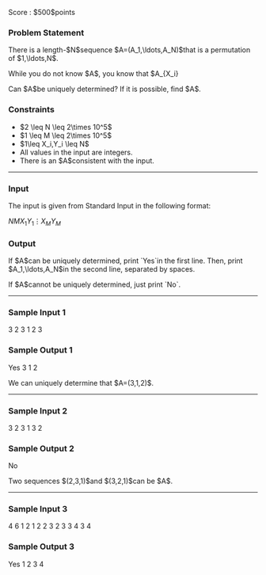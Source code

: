 
<div>

<span>

<span>

<p>
Score : $500$points
</p>

<div>

<section>

### **Problem Statement**

<p>
There is a length-$N$sequence $A=(A_1,\ldots,A_N)$that is a permutation of $1,\ldots,N$.
</p>

<p>
While you do not know $A$, you know that $A_{X_i}<A_{Y_i}$for $M$pairs of integers $(X_i,Y_i)$.
</p>

<p>
Can $A$be uniquely determined?  If it is possible, find $A$.
</p>

</section>

</div>

<div>

<section>

### **Constraints**

<ul>

<li>
$2 \leq N \leq 2\times 10^5$
</li>

<li>
$1 \leq M \leq 2\times 10^5$
</li>

<li>
$1\leq X_i,Y_i \leq N$
</li>

<li>
All values in the input are integers.
</li>

<li>
There is an $A$consistent with the input.
</li>

</ul>

</section>

</div>

---

<div>

<div>

<section>

### **Input**

<p>
The input is given from Standard Input in the following format:
</p>

<div>

$N$$M$$X_1$$Y_1$$\vdots$$X_M$$Y_M$
</div>

</section>

</div>

<div>

<section>

### **Output**

<p>
If $A$can be uniquely determined, print `Yes`in the first line.  Then, print $A_1,\ldots,A_N$in the second line, separated by spaces.
</p>

<p>
If $A$cannot be uniquely determined, just print `No`.
</p>

</section>

</div>

</div>

---

<div>

<section>

### **Sample Input 1**

<div>

3 2
3 1
2 3

</div>

</section>

</div>

<div>

<section>

### **Sample Output 1**

<div>

Yes
3 1 2

</div>

<p>
We can uniquely determine that $A=(3,1,2)$.
</p>

</section>

</div>

---

<div>

<section>

### **Sample Input 2**

<div>

3 2
3 1
3 2

</div>

</section>

</div>

<div>

<section>

### **Sample Output 2**

<div>

No

</div>

<p>
Two sequences $(2,3,1)$and $(3,2,1)$can be $A$.
</p>

</section>

</div>

---

<div>

<section>

### **Sample Input 3**

<div>

4 6
1 2
1 2
2 3
2 3
3 4
3 4

</div>

</section>

</div>

<div>

<section>

### **Sample Output 3**

<div>

Yes
1 2 3 4

</div>

</section>

</div>

</span>

</span>

</div>
